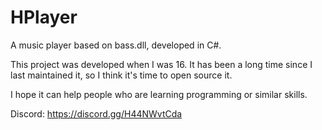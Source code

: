 # HPlayer
A music player based on bass.dll, developed in C#.

This project was developed when I was 16. It has been a long time since I last maintained it, so I think it's time to open source it.

I hope it can help people who are learning programming or similar skills.

Discord: https://discord.gg/H44NWvtCda

